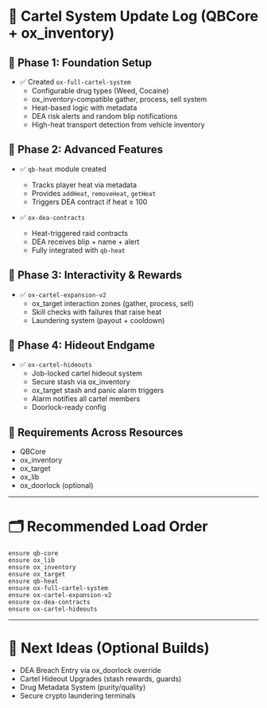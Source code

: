 # 🧾 Cartel System Update Log (QBCore + ox_inventory)

## 🔹 Phase 1: Foundation Setup
- ✅ Created `ox-full-cartel-system`
  - Configurable drug types (Weed, Cocaine)
  - ox_inventory-compatible gather, process, sell system
  - Heat-based logic with metadata
  - DEA risk alerts and random blip notifications
  - High-heat transport detection from vehicle inventory

## 🔹 Phase 2: Advanced Features
- ✅ `qb-heat` module created
  - Tracks player heat via metadata
  - Provides `addHeat`, `removeHeat`, `getHeat`
  - Triggers DEA contract if heat ≥ 100

- ✅ `ox-dea-contracts`
  - Heat-triggered raid contracts
  - DEA receives blip + name + alert
  - Fully integrated with `qb-heat`

## 🔹 Phase 3: Interactivity & Rewards
- ✅ `ox-cartel-expansion-v2`
  - ox_target interaction zones (gather, process, sell)
  - Skill checks with failures that raise heat
  - Laundering system (payout + cooldown)

## 🔹 Phase 4: Hideout Endgame
- ✅ `ox-cartel-hideouts`
  - Job-locked cartel hideout system
  - Secure stash via ox_inventory
  - ox_target stash and panic alarm triggers
  - Alarm notifies all cartel members
  - Doorlock-ready config

## 🔧 Requirements Across Resources
- QBCore
- ox_inventory
- ox_target
- ox_lib
- ox_doorlock (optional)

---

# 🗂 Recommended Load Order
```
ensure qb-core
ensure ox_lib
ensure ox_inventory
ensure ox_target
ensure qb-heat
ensure ox-full-cartel-system
ensure ox-cartel-expansion-v2
ensure ox-dea-contracts
ensure ox-cartel-hideouts
```

---

# 🧱 Next Ideas (Optional Builds)
- DEA Breach Entry via ox_doorlock override
- Cartel Hideout Upgrades (stash rewards, guards)
- Drug Metadata System (purity/quality)
- Secure crypto laundering terminals
